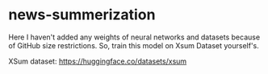 # news-summerization
Here I haven't added any weights of neural networks and datasets because of GitHub size restrictions. So, train this model on Xsum Dataset yourself's.

XSum dataset: https://huggingface.co/datasets/xsum
